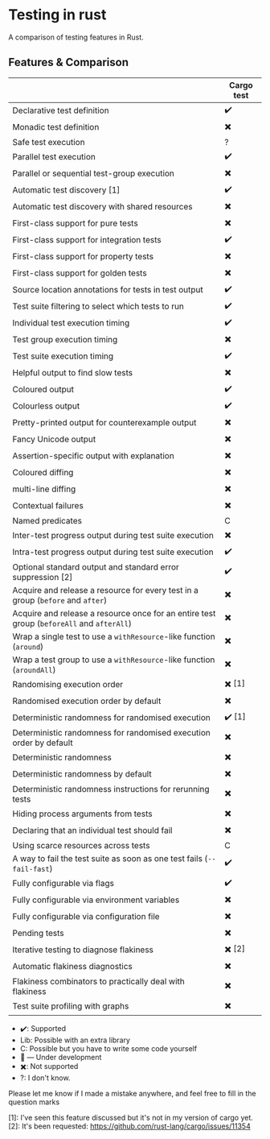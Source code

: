 # Testing in rust

A comparison of testing features in Rust.

## Features & Comparison

|                                                                                           | Cargo test |
|-------------------------------------------------------------------------------------------|---|
| Declarative test definition                                                               | ✔️ |
| Monadic test definition                                                                   | ✖️ |
| Safe test execution                                                                       | ? |
| Parallel test execution                                                                   | ✔️ |
| Parallel or sequential test-group execution                                               | ✖️ |
| Automatic test discovery [1]                                                              | ✔️ |
| Automatic test discovery with shared resources                                            | ✖️ |
| First-class support for pure tests                                                        | ✖️ |
| First-class support for integration tests                                                 | ✔️ |
| First-class support for property tests                                                    | ✖️ |
| First-class support for golden tests                                                      | ✖️ |
| Source location annotations for tests in test output                                      | ✔️ |
| Test suite filtering to select which tests to run                                         | ✔️ |
| Individual test execution timing                                                          | ✔️ |
| Test group execution timing                                                               | ✖️ |
| Test suite execution timing                                                               | ✔️ |
| Helpful output to find slow tests                                                         | ✖️ |
| Coloured output                                                                           | ✔️ |
| Colourless output                                                                         | ✔️ |
| Pretty-printed output  for counterexample output                                          | ✖️ |
| Fancy Unicode output                                                                      | ✖️ |
| Assertion-specific output with explanation                                                | ✖️ |
| Coloured diffing                                                                          | ✖️ |
| multi-line diffing                                                                        | ✖️ |
| Contextual failures                                                                       | ✖️ |
| Named predicates                                                                          | C |
| Inter-test progress output during test suite execution                                    | ✖️ |
| Intra-test progress output during test suite execution                                    | ✔️ |
| Optional standard output and standard error suppression [2]                               | ✔️ |
| Acquire and release a resource for every test in a group (`before` and `after`)           | ✖️ |
| Acquire and release a resource once for an entire test group (`beforeAll` and `afterAll`) | ✖️ |
| Wrap a single test to use a `withResource`-like function (`around`)                       | ✖️ |
| Wrap a test group to use a `withResource`-like function (`aroundAll`)                     | ✖️ |
| Randomising execution order                                                               | ✖️ [1]|
| Randomised execution order by default                                                     | ✖️ |
| Deterministic randomness for randomised execution                                         | ✔️ [1] |
| Deterministic randomness for randomised execution order by default                        | ✖️ |
| Deterministic randomness                                                                  | ✖️ |
| Deterministic randomness by default                                                       | ✖️ |
| Deterministic randomness instructions for rerunning tests                                 | ✖️ |
| Hiding process arguments from tests                                                       | ✖️ |
| Declaring that an individual test should fail                                             | ✖️ |
| Using scarce resources across tests                                                       | C |
| A way to fail the test suite as soon as one test fails (`--fail-fast`)                    | ✔️ |
| Fully configurable via flags                                                              | ✔️ |
| Fully configurable via environment variables                                              | ✖️ |
| Fully configurable via configuration file                                                 | ✖️ |
| Pending tests                                                                             | ✖️ |
| Iterative testing to diagnose flakiness                                                   | ✖️ [2] |
| Automatic flakiness diagnostics                                                           | ✖️ |
| Flakiness combinators to practically deal with flakiness                                  | ✖️ |
| Test suite profiling with graphs                                                          | ✖️ |

* ✔️: Supported 
* Lib: Possible with an extra library
* C: Possible but you have to write some code yourself
* 🚧 — Under development
* ✖️: Not supported
* ?: I don't know.

Please let me know if I made a mistake anywhere, and feel free to fill in the question marks

[1]: I've seen this feature discussed but it's not in my version of cargo yet.
[2]: It's been requested: https://github.com/rust-lang/cargo/issues/11354
